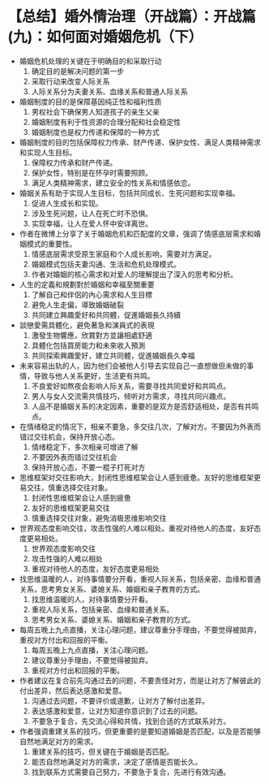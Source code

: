 # 【总结】婚外情治理（开战篇）：开战篇(九)：如何面对婚姻危机（下）

-   婚姻危机处理的关键在于明确目的和采取行动
    1.  确定目的是解决问题的第一步
    2.  采取行动来改变人际关系
    3.  人际关系分为夫妻关系、血缘关系和普通人际关系
-   婚姻制度的目的是保障基因纯正性和福利性质
    1.  男权社会下确保男人知道孩子的亲生父亲
    2.  婚姻制度有利于性资源的合理分配和社会稳定性
    3.  婚姻制度也是权力传递和保障的一种方式
-   婚姻制度的目的包括保障权力传承、财产传递、保护女性、满足人类精神需求和实现人生目标。
    1.  保障权力传承和财产传递。
    2.  保护女性，特别是在怀孕时需要照顾。
    3.  满足人类精神需求，建立安全的性关系和情感依恋。
-   婚姻关系有助于实现人生目标，包括共同成长、生死问题和实现幸福。
    1.  促进人生成长和实现。
    2.  涉及生死问题，让人在死亡时不恐惧。
    3.  实现幸福，让人在爱人怀中安详离世。
-   作者在微博上分享了关于婚姻危机和匹配度的文章，强调了情感底层需求和婚姻模式的重要性。
    1.  情感底层需求受原生家庭和个人成长影响，需要对方满足。
    2.  婚姻模式包括夫妻沟通、生活和危机处理模式。
    3.  作者对婚姻的核心需求和对爱人的理解提出了深入的思考和分析。
-   人生的定義和規劃對於婚姻和幸福至關重要
    1.  了解自己和伴侶的內心需求和人生目標
    2.  避免人生走偏，導致婚姻破裂
    3.  共同建立興趣愛好和共同體，促進婚姻長久持續
-   談戀愛需具體化，避免著急和演員式的表現
    1.  激發生物響應，欣賞對方並讓相處舒適
    2.  具體化包括買房能力和未來收入預測
    3.  共同探索興趣愛好，建立共同體，促進婚姻長久幸福
-   未来容易出轨的人，因为他们会被他人引导去实现自己一直想做但未做的事情，导致与他人关系更好，生活更有共鸣。
    1.  不良爱好如熬夜会影响人际关系，需要寻找共同爱好和共鸣点。
    2.  男人与女人交流需共情技巧，倾听对方需求，寻找共同兴趣点。
    3.  人品不是婚姻关系的决定因素，重要的是双方是否舒适相处，是否有共鸣点。
-   在情绪稳定的情况下，相亲不要急，多交往几次，了解对方。不要因为外表而错过交往机会，保持开放心态。
    1.  情绪稳定下，多次相亲可增进了解
    2.  不要因外表而错过交往机会
    3.  保持开放心态，不要一棍子打死对方
-   思维框架对交往影响大，封闭性思维框架会让人感到疲惫。友好的思维框架更易交往，慎重选择交往对象。
    1.  封闭性思维框架会让人感到疲惫
    2.  友好的思维框架更易交往
    3.  慎重选择交往对象，避免消极思维影响交往
-   世界观态度影响交往，攻击性强的人难以相处。重视对待他人的态度，友好态度更易相处。
    1.  世界观态度影响交往
    2.  攻击性强的人难以相处
    3.  重视对待他人的态度，友好态度更易相处
-   找思维温暖的人，对待事情要分开看，重视人际关系，包括亲密、血缘和普通关系，思考男女关系、婆媳关系、婚姻和亲子教育的方式。
    1.  找思维温暖的人，对待事情要分开看。
    2.  重视人际关系，包括亲密、血缘和普通关系。
    3.  思考男女关系、婆媳关系、婚姻和亲子教育的方式。
-   每周五晚上九点直播，关注心理问题，建议尊重分手理由，不要觉得被拋弃，重视对方付出和回报的平衡。
    1.  每周五晚上九点直播，关注心理问题。
    2.  建议尊重分手理由，不要觉得被拋弃。
    3.  重视对方付出和回报的平衡。
-   作者建议在复合前先沟通过去的问题，不要责怪对方，而是让对方了解彼此的付出差异，然后表达感激和爱意。
    1.  沟通过去问题，不要评价或道歉，让对方了解付出差异。
    2.  表达感激和爱意，让对方知道你意识到了过去的问题。
    3.  不要急于复合，先交流心得和共情，找到合适的方式联系对方。
-   作者强调重建关系的技巧，但更重要的是要知道婚姻是否匹配，以及是否能够自然地满足对方的需求。
    1.  重建关系的技巧，但关键在于婚姻是否匹配。
    2.  能否自然地满足对方的需求，决定了感情是否能长久。
    3.  找到联系方式需要自己努力，不要急于复合，先进行有效沟通。